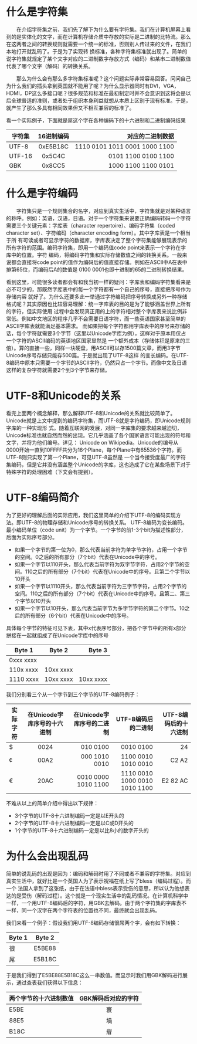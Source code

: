 # 什么是字符集
&emsp;&emsp;在介绍字符集之前，我们先了解下为什么要有字符集。我们在计算机屏幕上看到的是实体化的文字，而在计算机存储介质中存放的实际是二进制的比特流。那么
在这两者之间的转换规则就需要一个统一的标准，否则别人传过来的文件，在我们本地打开就乱码了。于是为了实现转
换标准，各种字符集标准就出现了。简单的说字符集就规定了某个文字对应的二进制数字存放方式（编码）和某串二进制数值代表了哪个文字（解码）的转换关系。

&emsp;&emsp;那么为什么会有那么多字符集标准呢？这个问题实际非常容易回答。问问自己为什么我们的插头拿到英国就不能用了呢？为什么显示器同时有DVI，VGA，HDMI，DP这么多接口呢？很多规范和标准在最初制定时并不会意识到这将会是以后全球普适的准则，或者处于组织本身利益就想从本质上区别于现有标准。于是，就产生了那么多具有相同效果但又不相互兼容的标准了。

看一个实际例子，下面就是屌这个字在各种编码下的十六进制和二进制编码结果

| 字符集 | 16进制编码 | 对应的二进制数据 | 
| - | :-: | -: | 
| UTF-8 | 0xE5B18C| 1110 0101 1011 0001 1000 1100 | 
| UTF-16 | 0x5C4C | 0101 1100 0100 1100 | 
| GBK | 0x8CC5 | 1000 1100 1100 0101 |

# 什么是字符编码
&emsp;&emsp;字符集只是一个规则集合的名字，对应到真实生活中，字符集就是对某种语言的称呼。例如：英语，汉语，日语。对于一个字符集来说要正确编码转码一个字符
需要三个关键元素：字库表（character repertoire）、编码字符集（coded character set）、字符编码（character encoding form）。其中字库表是一个相当于所
有可读或者可显示字符的数据库，字库表决定了整个字符集能够展现表示的所有字符的范围。编码字符集，即用一个编码值code point来表示一个字符在字库中的位置。字符
编码，将编码字符集和实际存储数值之间的转换关系。一般来说都会直接将code point的值作为编码后的值直接存储。例如在ASCII中A在表中排第65位，而编码后A的数值是
0100 0001也即十进制的65的二进制转换结果。

看到这里，可能很多读者都会有和我当初一样的疑问：字库表和编码字符集看来是必不可少的，那既然字库表中的每一个字符都有一个自己的序号，直接把序号作为存储内容
就好了。为什么还要多此一举通过字符编码把序号转换成另外一种存储格式呢？其实原因也比较容易理解：统一字库表的目的是为了能够涵盖世界上所有的字符，但实际使用
过程中会发现真正用的上的字符相对整个字库表来说比例非常低。例如中文地区的程序几乎不会需要日语字符，而一些英语国家甚至简单的ASCII字库表就能满足基本需求。
而如果把每个字符都用字库表中的序号来存储的话，每个字符就需要3个字节（这里以Unicode字库为例），这样对于原本用仅占一个字符的ASCII编码的英语地区国家显然是
一个额外成本（存储体积是原来的三倍）。算的直接一些，同样一块硬盘，用ASCII可以存1500篇文章，而用3字节Unicode序号存储只能存500篇。于是就出现了UTF-8这样
的变长编码。在UTF-8编码中原本只需要一个字节的ASCII字符，仍然只占一个字节。而像中文及日语这样的复杂字符就需要2个到3个字节来存储。  

# UTF-8和Unicode的关系
看完上面两个概念解释，那么解释UTF-8和Unicode的关系就比较简单了。Unicode就是上文中提到的编码字符集，而UTF-8就是字符编码，即Unicode规则字库的一种实现形
式。随着互联网的发展，对同一字库集的要求越来越迫切，Unicode标准也就自然而然的出现。它几乎涵盖了各个国家语言可能出现的符号和文字，并将为他们编号。详见：
Unicode on Wikipedia。Unicode的编号从0000开始一直到10FFFF共分为16个Plane，每个Plane中有65536个字符。而UTF-8则只实现了第一个Plane，可见UTF-8虽然是
一个当今接受度最广的字符集编码，但是它并没有涵盖整个Unicode的字库，这也造成了它在某些场景下对于特殊字符的处理困难（下文会有提到）。  

# UTF-8编码简介
为了更好的理解后面的实际应用，我们这里简单的介绍下UTF-8的编码实现方法。即UTF-8的物理存储和Unicode序号的转换关系。
UTF-8编码为变长编码。最小编码单位（code unit）为一个字节。一个字节的前1-3个bit为描述性部分，后面为实际序号部分。

* 如果一个字节的第一位为0，那么代表当前字符为单字节字符，占用一个字节的空间。0之后的所有部分（7个bit）代表在Unicode中的序号。
* 如果一个字节以110开头，那么代表当前字符为双字节字符，占用2个字节的空间。110之后的所有部分（7个bit）代表在Unicode中的序号。且第二个字节以10开头
* 如果一个字节以1110开头，那么代表当前字符为三字节字符，占用2个字节的空间。110之后的所有部分（7个bit）代表在Unicode中的序号。且第二、第三个字节以10开头
* 如果一个字节以10开头，那么代表当前字节为多字节字符的第二个字节。10之后的所有部分（6个bit）代表在Unicode中的序号。  

具体每个字节的特征可见下表，其中x代表序号部分，把各个字节中的所有x部分拼接在一起就组成了在Unicode字库中的序号

| Byte 1 | Byte 2 | Byte 3 | 
| - | :-: | -: | 
| 0xxx xxxx | |  | 
| 110x xxxx | 10xx xxxx |  | 
| 1110 xxxx | 10xx xxxx | 10xx xxxx |

我们分别看三个从一个字节到三个字节的UTF-8编码例子：

| 实际字符 | 在Unicode字库序号的十六进制 | 在Unicode字库序号的二进制 | UTF-8编码后的二进制 | UTF-8编码后的十六进制 |
| - | :-: | -: | -: | -: | 
| $ | 0024 | 010 0100 | 0010 0100 | 24 |
| ¢ | 00A2 | 	000 1010 0010 | 1100 0010 1010 0010 | C2 A2 |
| € | 20AC | 0010 0000 1010 1100 | 1110 0010 1000 0010 1010 1100 | E2 82 AC |

不难从以上的简单介绍中得出以下规律：

* 3个字节的UTF-8十六进制编码一定是以E开头的
* 2个字节的UTF-8十六进制编码一定是以C或D开头的
* 1个字节的UTF-8十六进制编码一定是以比8小的数字开头的

# 为什么会出现乱码

简单的说乱码的出现是因为：编码和解码时用了不同或者不兼容的字符集。对应到真实生活中，就好比是一个英国人为了表示祝福在纸上写了bless（编码过程）。而一个
法国人拿到了这张纸，由于在法语中bless表示受伤的意思，所以认为他想表达的是受伤（解码过程）。这个就是一个现实生活中的乱码情况。在计算机科学中一样，一个用UTF-8编码后的字符，用GBK去解码。由于两个字符集的字库表不一样，同一个汉字在两个字符表的位置也不同，最终就会出现乱码。

我们来看一个例子：假设我们用UTF-8编码存储很屌两个字，会有如下转换：

| Byte 1 | Byte 2 |
| - | :-: |
| 很 | E5BE88 |
| 屌 | E5B18C |

于是我们得到了E5BE88E5B18C这么一串数值。而显示时我们用GBK解码进行展示，通过查表我们获得以下信息：

| 两个字节的十六进制数值 | GBK解码后对应的字符 | 
| - | :-: |
| E5BE | 寰 |
| 88E5 | 堝 |
| B18C | 睂 |

